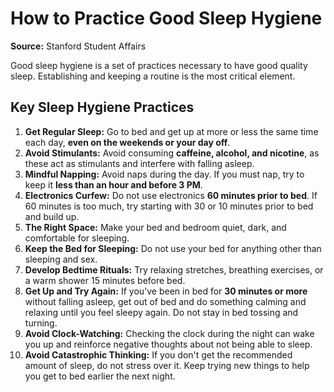 # How to Practice Good Sleep Hygiene

**Source:** Stanford Student Affairs

Good sleep hygiene is a set of practices necessary to have good quality sleep. Establishing and keeping a routine is the most critical element.

## Key Sleep Hygiene Practices

1.  **Get Regular Sleep:** Go to bed and get up at more or less the same time each day, **even on the weekends or your day off**.
2.  **Avoid Stimulants:** Avoid consuming **caffeine, alcohol, and nicotine**, as these act as stimulants and interfere with falling asleep.
3.  **Mindful Napping:** Avoid naps during the day. If you must nap, try to keep it **less than an hour and before 3 PM**.
4.  **Electronics Curfew:** Do not use electronics **60 minutes prior to bed**. If 60 minutes is too much, try starting with 30 or 10 minutes prior to bed and build up.
5.  **The Right Space:** Make your bed and bedroom quiet, dark, and comfortable for sleeping.
6.  **Keep the Bed for Sleeping:** Do not use your bed for anything other than sleeping and sex.
7.  **Develop Bedtime Rituals:** Try relaxing stretches, breathing exercises, or a warm shower 15 minutes before bed.
8.  **Get Up and Try Again:** If you've been in bed for **30 minutes or more** without falling asleep, get out of bed and do something calming and relaxing until you feel sleepy again. Do not stay in bed tossing and turning.
9.  **Avoid Clock-Watching:** Checking the clock during the night can wake you up and reinforce negative thoughts about not being able to sleep.
10. **Avoid Catastrophic Thinking:** If you don't get the recommended amount of sleep, do not stress over it. Keep trying new things to help you get to bed earlier the next night.
